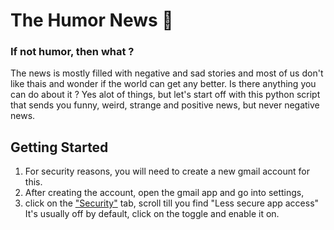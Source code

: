 # The Humor News 🙈
### If not humor, then what ?

The news is mostly filled with negative and sad stories and most of us don't like thais and wonder if the world can get any better.
Is there anything you can do about it ? Yes alot of things, but let's start off with this python script that sends you funny, weird, strange and positive news, but never negative news.

## Getting Started

1) For security reasons, you will need to create a new gmail account for this.
2) After creating the account, open the gmail app and go into settings,
3) click on the ["Security"](https://myaccount.google.com/data-and-privacy) tab, scroll till you find "Less secure app access"
It's usually off by default, click on the toggle and enable it on.